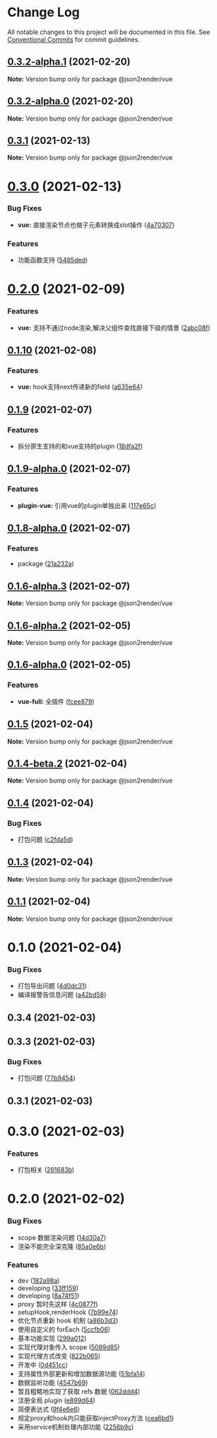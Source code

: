 # Change Log

All notable changes to this project will be documented in this file.
See [Conventional Commits](https://conventionalcommits.org) for commit guidelines.

## [0.3.2-alpha.1](https://github.com/fyl080801/json-to-render/compare/@json2render/vue@0.3.2-alpha.0...@json2render/vue@0.3.2-alpha.1) (2021-02-20)

**Note:** Version bump only for package @json2render/vue





## [0.3.2-alpha.0](https://github.com/fyl080801/json-to-render/compare/@json2render/vue@0.3.1...@json2render/vue@0.3.2-alpha.0) (2021-02-20)

**Note:** Version bump only for package @json2render/vue





## [0.3.1](https://github.com/fyl080801/json-to-render/compare/@json2render/vue@0.3.0...@json2render/vue@0.3.1) (2021-02-13)

**Note:** Version bump only for package @json2render/vue





# [0.3.0](https://github.com/fyl080801/json-to-render/compare/@json2render/vue@0.2.0...@json2render/vue@0.3.0) (2021-02-13)


### Bug Fixes

* **vue:** 直接渲染节点也做子元素转换成slot操作 ([4a70307](https://github.com/fyl080801/json-to-render/commit/4a70307622bdb3c97d04d5ec499c301c8b575209))


### Features

* 功能函数支持 ([5485ded](https://github.com/fyl080801/json-to-render/commit/5485ded2befff833e4f52f32c78b8edcd19d3395))





# [0.2.0](https://github.com/fyl080801/json-to-render/compare/@json2render/vue@0.1.10...@json2render/vue@0.2.0) (2021-02-09)


### Features

* **vue:** 支持不通过node渲染,解决父组件查找直接下级的情景 ([2abc08f](https://github.com/fyl080801/json-to-render/commit/2abc08f72dc11cc4a73533c9e8a99619f5f49420))





## [0.1.10](https://github.com/fyl080801/json-to-render/compare/@json2render/vue@0.1.9...@json2render/vue@0.1.10) (2021-02-08)


### Features

* **vue:** hook支持next传递新的field ([a635e64](https://github.com/fyl080801/json-to-render/commit/a635e6496d2a1efb7f4e6f4771bd8fe9fcf508ec))





## [0.1.9](https://github.com/fyl080801/json-to-render/compare/@json2render/vue@0.1.9-alpha.0...@json2render/vue@0.1.9) (2021-02-07)


### Features

* 拆分原生支持的和vue支持的plugin ([18dfa2f](https://github.com/fyl080801/json-to-render/commit/18dfa2f42db009d39f515910008319e582b0364c))





## [0.1.9-alpha.0](https://github.com/fyl080801/json-to-render/compare/@json2render/vue@0.1.8-alpha.0...@json2render/vue@0.1.9-alpha.0) (2021-02-07)


### Features

* **plugin-vue:** 引用vue的plugin单独出来 ([117e65c](https://github.com/fyl080801/json-to-render/commit/117e65c4f8f11e519e9268708c9632483af78c2d))





## [0.1.8-alpha.0](https://github.com/fyl080801/json-to-render/compare/@json2render/vue@0.1.6-alpha.3...@json2render/vue@0.1.8-alpha.0) (2021-02-07)


### Features

* package ([21a232a](https://github.com/fyl080801/json-to-render/commit/21a232a82766424503b2fb7aa78d0a3b5704ecfd))





## [0.1.6-alpha.3](https://github.com/fyl080801/json-to-render/compare/@json2render/vue@0.1.6-alpha.2...@json2render/vue@0.1.6-alpha.3) (2021-02-07)

**Note:** Version bump only for package @json2render/vue





## [0.1.6-alpha.2](https://github.com/fyl080801/json-to-render/compare/@json2render/vue@0.1.6-alpha.0...@json2render/vue@0.1.6-alpha.2) (2021-02-05)

**Note:** Version bump only for package @json2render/vue





## [0.1.6-alpha.0](https://github.com/fyl080801/json-to-render/compare/@json2render/vue@0.1.5...@json2render/vue@0.1.6-alpha.0) (2021-02-05)


### Features

* **vue-full:** 全插件 ([fcee879](https://github.com/fyl080801/json-to-render/commit/fcee879876d95b1dee572e2442179251b195f2ad))





## [0.1.5](https://github.com/fyl080801/json-to-render/compare/@json2render/vue@0.1.4-beta.2...@json2render/vue@0.1.5) (2021-02-04)

**Note:** Version bump only for package @json2render/vue





## [0.1.4-beta.2](https://github.com/fyl080801/json-to-render/compare/@json2render/vue@0.1.4...@json2render/vue@0.1.4-beta.2) (2021-02-04)

**Note:** Version bump only for package @json2render/vue





## [0.1.4](https://github.com/fyl080801/json-to-render/compare/@json2render/vue@0.1.3...@json2render/vue@0.1.4) (2021-02-04)


### Bug Fixes

* 打包问题 ([c2fda5d](https://github.com/fyl080801/json-to-render/commit/c2fda5dd375ab6adc9061a917e39490f65753279))





## [0.1.3](https://github.com/fyl080801/json-to-render/compare/@json2render/vue@0.1.1...@json2render/vue@0.1.3) (2021-02-04)

**Note:** Version bump only for package @json2render/vue





## [0.1.1](https://github.com/fyl080801/json-to-render/compare/@json2render/vue@0.1.0...@json2render/vue@0.1.1) (2021-02-04)

**Note:** Version bump only for package @json2render/vue





# 0.1.0 (2021-02-04)


### Bug Fixes

* 打包导出问题 ([4d0dc31](https://github.com/fyl080801/json-to-render/commit/4d0dc31bb2cd16dbc4c41119c012313fb4d5296d))
* 编译报警告信息问题 ([a42bd58](https://github.com/fyl080801/json-to-render/commit/a42bd58521ea8fd247159ad9a9734f1f63fdfa80))



## 0.3.4 (2021-02-03)



## 0.3.3 (2021-02-03)


### Bug Fixes

* 打包问题 ([77b9454](https://github.com/fyl080801/json-to-render/commit/77b9454e654e07918207aff8bdbf95db14607370))



## 0.3.1 (2021-02-03)



# 0.3.0 (2021-02-03)


### Features

* 打包相关 ([261683b](https://github.com/fyl080801/json-to-render/commit/261683b32f382f0fe877fe9cd53565fc875f4d24))



# 0.2.0 (2021-02-02)


### Bug Fixes

* scope 数据渲染问题 ([14d30a7](https://github.com/fyl080801/json-to-render/commit/14d30a7ae792a0206c6c192ad662a85d9e990689))
* 渲染不能完全深克隆 ([85a0e6b](https://github.com/fyl080801/json-to-render/commit/85a0e6b51030bb2d4de9179c7e2b45a4bf7e0d2c))


### Features

* dev ([182a98a](https://github.com/fyl080801/json-to-render/commit/182a98a17f7c468e4e8b89b6230f862f044bc52b))
* developing ([33ff159](https://github.com/fyl080801/json-to-render/commit/33ff15970af3f16ab5133e2c162847fa59bb1065))
* developing ([8a74f51](https://github.com/fyl080801/json-to-render/commit/8a74f51ce0329bd5ca839f41987347a4537f7413))
* proxy 暂时先这样 ([4c0877f](https://github.com/fyl080801/json-to-render/commit/4c0877ff5dc7c238cd49d13e77df795fffa8fe31))
* setupHook,renderHook ([7b99e74](https://github.com/fyl080801/json-to-render/commit/7b99e74a11438ceb3e0537027e70993f884aac1b))
* 优化节点重新 hook 机制 ([a86b3d3](https://github.com/fyl080801/json-to-render/commit/a86b3d39230a6918d35cff7aade3b25dfffe7f17))
* 使用自定义的 forEach ([5ccfb06](https://github.com/fyl080801/json-to-render/commit/5ccfb06a6ccaf3b2578c0cbbfb52668c8d3fa75c))
* 基本功能实现 ([299a012](https://github.com/fyl080801/json-to-render/commit/299a012a61b81af12890f5c05edc43ae3a89e392))
* 实现代理对象传入 scope ([5089d85](https://github.com/fyl080801/json-to-render/commit/5089d85608f195f67b85db043fd9c44f08ec1d91))
* 实现代理方式改变 ([822b065](https://github.com/fyl080801/json-to-render/commit/822b065fe1d841a48bcfdcb9e866863f75689b0b))
* 开发中 ([0d451cc](https://github.com/fyl080801/json-to-render/commit/0d451cc884a401cb1f37d68e5edbb3483e94f253))
* 支持属性外部更新和增加数据源功能 ([51bfa14](https://github.com/fyl080801/json-to-render/commit/51bfa14bc462bfc6a787ceb403ae151d15bbf682))
* 数据监听功能 ([4547b69](https://github.com/fyl080801/json-to-render/commit/4547b692f4e8876c8e873c8553b37fbd147ab721))
* 暂且粗略地实现了获取 refs 数据 ([062ddd4](https://github.com/fyl080801/json-to-render/commit/062ddd42a26c9164fcb54e11d4da0cb434be8631))
* 注册全局 plugin ([e899d64](https://github.com/fyl080801/json-to-render/commit/e899d644d9eb7c0e82ed8a9a21c3801af54e06b8))
* 简便表达式 ([9f4e6e6](https://github.com/fyl080801/json-to-render/commit/9f4e6e65937ffaeff8e90ef72c5e3591ceb73b0b))
* 规定proxy和hook内只能获取injectProxy方法 ([cea6bd1](https://github.com/fyl080801/json-to-render/commit/cea6bd1f462da236ed04cc814f8e67c86c5e498f))
* 采用service机制处理内部功能 ([2256b9c](https://github.com/fyl080801/json-to-render/commit/2256b9cd2475e00305c3457d6814e7ae7fde7eee))
